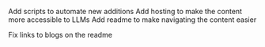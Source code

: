 Add scripts to automate new additions
Add hosting to make the content more accessible to LLMs
Add readme to make navigating the content easier

Fix links to blogs on the readme
